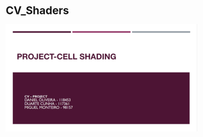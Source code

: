 # CV_Shaders

[![Watch the video](CV_Intro.png)](https://drive.google.com/file/d/1PtyJEURVy4kzGQXfn714JmnUsTTfCVNs/view)
